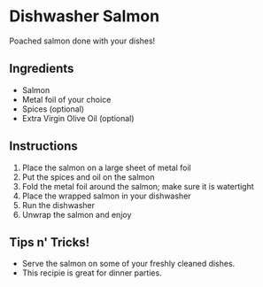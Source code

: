 # Dishwasher Salmon

Poached salmon done with your dishes!

## Ingredients

* Salmon
* Metal foil of your choice
* Spices (optional)
* Extra Virgin Olive Oil (optional)

## Instructions

1. Place the salmon on a large sheet of metal foil
2. Put the spices and oil on the salmon
3. Fold the metal foil around the salmon; make sure it is watertight
4. Place the wrapped salmon in your dishwasher
5. Run the dishwasher
6. Unwrap the salmon and enjoy

## Tips n' Tricks!

* Serve the salmon on some of your freshly cleaned dishes.
* This recipie is great for dinner parties.